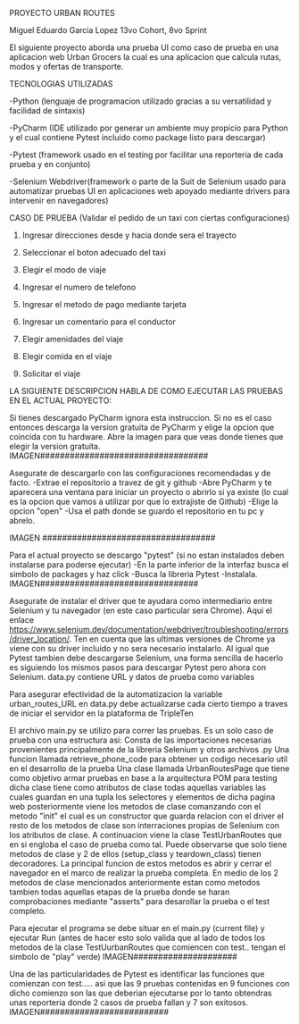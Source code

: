 PROYECTO URBAN ROUTES

Miguel Eduardo Garcia Lopez 13vo Cohort, 8vo Sprint

El siguiente proyecto aborda una prueba UI como caso de prueba en una aplicacion web Urban Grocers la cual es una aplicacion 
que calcula rutas, modos y ofertas de transporte.

TECNOLOGIAS UTILIZADAS

-Python (lenguaje de programacion utilizado gracias a su versatilidad y facilidad de sintaxis) 

-PyCharm (IDE utilizado por generar un ambiente muy propicio para Python y el cual contiene Pytest  incluido como package listo para descargar) 

-Pytest (framework usado en el testing por facilitar una reporteria de cada prueba y en conjunto) 

-Selenium Webdriver(framework o parte de la Suit de Selenium usado para automatizar pruebas UI en aplicaciones web apoyado mediante drivers para intervenir en navegadores)

CASO DE PRUEBA (Validar el pedido de un taxi con ciertas configuraciones)

1) Ingresar direcciones desde y hacia donde sera el trayecto

2) Seleccionar el boton adecuado del taxi

3) Elegir el modo de viaje

4) Ingresar el numero de telefono

5) Ingresar el metodo de pago mediante tarjeta

6) Ingresar un comentario para el conductor

7) Elegir amenidades del viaje

8) Elegir comida en el viaje

9) Solicitar el viaje

LA SIGUIENTE DESCRIPCION HABLA DE COMO EJECUTAR LAS PRUEBAS EN EL ACTUAL PROYECTO:

Si tienes descargado PyCharm ignora esta instruccion. Si no es el caso entonces descarga la version gratuita de PyCharm y elige la opcion que coincida con tu hardware. Abre la imagen para que veas donde tienes que elegir la version gratuita.
IMAGEN##################################

Asegurate de descargarlo con las configuraciones recomendadas y de facto. -Extrae el repositorio a travez de git y github -Abre PyCharm y te aparecera una ventana para iniciar un proyecto o abrirlo si ya existe (lo cual es la opcion que vamos a utilizar por que lo extrajiste de Github) -Elige la opcion "open" -Usa el path donde se guardo el repositorio en tu pc y abrelo.

IMAGEN ###################################

Para el actual proyecto se descargo "pytest" (si no estan instalados deben instalarse para poderse ejecutar) -En la parte inferior de la interfaz busca el simbolo de packages y haz click -Busca la libreria Pytest -Instalala. IMAGEN################################

Asegurate de instalar el driver que te ayudara como intermediario entre Selenium y tu navegador (en este caso particular sera Chrome). Aqui el enlace https://www.selenium.dev/documentation/webdriver/troubleshooting/errors/driver_location/.  Ten en cuenta que las ultimas versiones de Chrome ya viene con su driver incluido y no sera necesario instalarlo.
Al igual que Pytest tambien debe descargarse Selenium, una forma sencilla de hacerlo es siguiendo los mismos pasos para descargar Pytest pero ahora con Selenium.
data.py contiene URL y datos de prueba como variables 

Para asegurar efectividad de la automatizacion la variable urban_routes_URL en data.py debe actualizarse cada cierto tiempo a traves de iniciar el servidor en la plataforma de TripleTen

El archivo main.py se utilizo para correr las pruebas. Es un solo caso de prueba con una estructura asi:
Consta de las importaciones necesarias provenientes principalmente de la libreria Selenium y otros archivos .py
Una funcion llamada retrieve_phone_code para obtener un codigo necesario util en el desarrollo de la prueba
Una clase llamada UrbanRoutesPage que tiene como objetivo armar pruebas en base a la arquitectura POM para testing
dicha clase tiene como atributos de clase todas aquellas variables las cuales guardan en una tupla los selectores y elementos de dicha pagina web
posteriormente viene los metodos de clase comanzando con el metodo "init" el cual es un constructor que guarda relacion con el driver 
el resto de los metodos de clase son interraciones propias de Selenium con los atributos de clase.
A continuacion viene la clase TestUrbanRoutes que en si engloba el caso de prueba como tal.
Puede observarse que solo tiene metodos de clase y 2 de ellos (setup_class y teardown_class) tienen decoradores. La principal funcion de estos metodos es abrir y cerrar el navegador en el marco de realizar la prueba completa.
En medio de los 2 metodos de clase mencionados anteriormente estan como metodos tambien todas aquellas etapas de la prueba donde se haran comprobaciones mediante "asserts" para desarollar la prueba o el test completo.


Para ejecutar el programa se debe situar en el main.py (current file) y ejecutar Run (antes de hacer esto solo valida que al lado de todos los metodos de la clase TestUurbanRoutes que comiencen con test.. tengan el simbolo de "play" verde) IMAGEN#####################

Una de las particularidades de Pytest es identificar las funciones que comienzan con test..... asi que las 9 pruebas contenidas en 9 funciones con dicho comienzo son las que deberian ejecutarse por lo tanto obtendras unas reporteria donde 2 casos de prueba fallan y 7 son exitosos. IMAGEN##########################
